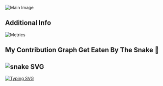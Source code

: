 ![Main Image](https://user-images.githubusercontent.com/76848542/226166106-f8e998a5-dbd0-45a7-8122-a2830f6a6856.gif)

## Additional Info 
![Metrics](https://metrics.lecoq.io/MIKLAMB?template=terminal&isocalendar=1&languages=1&achievements=1&calendar=1&projects=1&lines=1&base=header%2C%20activity%2C%20community%2C%20repositories%2C%20metadata&base.indepth=false&base.hireable=false&base.skip=false&isocalendar=false&isocalendar.duration=half-year&languages=false&languages.limit=8&languages.threshold=0%25&languages.other=false&languages.colors=github&languages.sections=most-used&languages.indepth=false&languages.analysis.timeout=15&languages.analysis.timeout.repositories=7.5&languages.categories=markup%2C%20programming&languages.recent.categories=markup%2C%20programming&languages.recent.load=300&languages.recent.days=14&lines=false&lines.sections=base&lines.repositories.limit=4&lines.history.limit=1&calendar=false&calendar.limit=1&achievements=false&achievements.threshold=C&achievements.secrets=true&achievements.display=compact&achievements.limit=0&projects=false&projects.limit=4&projects.descriptions=false&config.timezone=Asia%2FYerevan)

## My Contribution Graph Get Eaten By The Snake 🐍
## ![snake SVG](https://github.com/MIKLAMB/MIKLAMB/blob/output/github-contribution-grid-snake.svg)
[![Typing SVG](https://readme-typing-svg.herokuapp.com?font=oswald&pause=1000&color=31A9DF&background=222222&width=435&lines=Dot+Net+Engineer+%7C+Game+Developer;MIKLAMB)](https://git.io/typing-svg)

